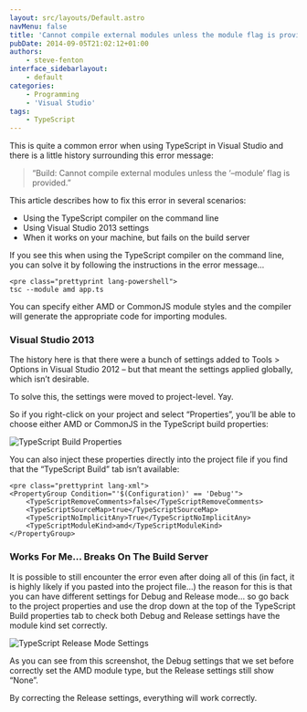 ```yaml
---
layout: src/layouts/Default.astro
navMenu: false
title: 'Cannot compile external modules unless the module flag is provided'
pubDate: 2014-09-05T21:02:12+01:00
authors:
    - steve-fenton
interface_sidebarlayout:
    - default
categories:
    - Programming
    - 'Visual Studio'
tags:
    - TypeScript
---
```


This is quite a common error when using TypeScript in Visual Studio and there is a little history surrounding this error message:

> “Build: Cannot compile external modules unless the ‘–module’ flag is provided.”

This article describes how to fix this error in several scenarios:

- Using the TypeScript compiler on the command line
- Using Visual Studio 2013 settings
- When it works on your machine, but fails on the build server

If you see this when using the TypeScript compiler on the command line, you can solve it by following the instructions in the error message…

```
<pre class="prettyprint lang-powershell">
tsc --module amd app.ts
```
You can specify either AMD or CommonJS module styles and the compiler will generate the appropriate code for importing modules.

### Visual Studio 2013

The history here is that there were a bunch of settings added to Tools &gt; Options in Visual Studio 2012 – but that meant the settings applied globally, which isn’t desirable.

To solve this, the settings were moved to project-level. Yay.

So if you right-click on your project and select “Properties”, you’ll be able to choose either AMD or CommonJS in the TypeScript build properties:

![TypeScript Build Properties](/img/2015/07/typescript-compile-debug.png)

You can also inject these properties directly into the project file if you find that the “TypeScript Build” tab isn’t available:

```
<pre class="prettyprint lang-xml">
<PropertyGroup Condition="'$(Configuration)' == 'Debug'">
    <TypeScriptRemoveComments>false</TypeScriptRemoveComments>
    <TypeScriptSourceMap>true</TypeScriptSourceMap>
    <TypeScriptNoImplicitAny>True</TypeScriptNoImplicitAny>
    <TypeScriptModuleKind>amd</TypeScriptModuleKind>
</PropertyGroup>
```
### Works For Me… Breaks On The Build Server

It is possible to still encounter the error even after doing all of this (in fact, it is highly likely if you pasted into the project file…) the reason for this is that you can have different settings for Debug and Release mode… so go back to the project properties and use the drop down at the top of the TypeScript Build properties tab to check both Debug and Release settings have the module kind set correctly.

![TypeScript Release Mode Settings](/img/2015/07/typescript-compile-release.png)

As you can see from this screenshot, the Debug settings that we set before correctly set the AMD module type, but the Release settings still show “None”.

By correcting the Release settings, everything will work correctly.